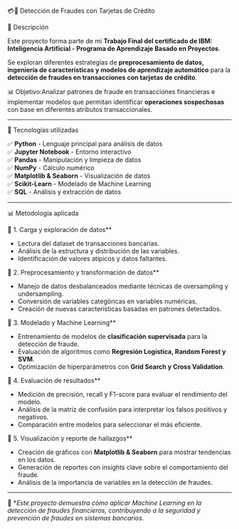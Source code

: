 💳🚨 Detección de Fraudes con Tarjetas de Crédito  

🚀 Descripción  

Este proyecto forma parte de mi **Trabajo Final del certificado de IBM: Inteligencia Artificial - Programa de Aprendizaje Basado en Proyectos**.  

Se exploran diferentes estrategias de **preprocesamiento de datos, ingeniería de características y modelos de aprendizaje automático** para la **detección de fraudes en transacciones con tarjetas de crédito**.  

📊 Objetivo:Analizar patrones de fraude en transacciones financieras e implementar modelos que permitan identificar **operaciones sospechosas** con base en diferentes atributos transaccionales.  

---

🔹 Tecnologías utilizadas  

✅ **Python** - Lenguaje principal para análisis de datos  
✅ **Jupyter Notebook** - Entorno interactivo  
✅ **Pandas** - Manipulación y limpieza de datos  
✅ **NumPy** - Cálculo numérico  
✅ **Matplotlib & Seaborn** - Visualización de datos  
✅ **Scikit-Learn** - Modelado de Machine Learning  
✅ **SQL** - Análisis y extracción de datos  

---

📊 Metodología aplicada  

🔹 1. Carga y exploración de datos**  
   - Lectura del dataset de transacciones bancarias.  
   - Análisis de la estructura y distribución de las variables.  
   - Identificación de valores atípicos y datos faltantes.  

🔹 2. Preprocesamiento y transformación de datos**  
   - Manejo de datos desbalanceados mediante técnicas de oversampling y undersampling.  
   - Conversión de variables categóricas en variables numéricas.  
   - Creación de nuevas características basadas en patrones detectados.  

🔹 3. Modelado y Machine Learning**  
   - Entrenamiento de modelos de **clasificación supervisada** para la detección de fraude.  
   - Evaluación de algoritmos como **Regresión Logística, Random Forest y SVM**.  
   - Optimización de hiperparámetros con **Grid Search y Cross Validation**.  

🔹 4. Evaluación de resultados**  
   - Medición de precisión, recall y F1-score para evaluar el rendimiento del modelo.  
   - Análisis de la matriz de confusión para interpretar los falsos positivos y negativos.  
   - Comparación entre modelos para seleccionar el más eficiente.  

🔹 5. Visualización y reporte de hallazgos**  
   - Creación de gráficos con **Matplotlib & Seaborn** para mostrar tendencias en los datos.  
   - Generación de reportes con insights clave sobre el comportamiento del fraude.  
   - Análisis de la importancia de variables en la detección de fraudes.  

---

📢 **Este proyecto demuestra cómo aplicar Machine Learning en la detección de fraudes financieros, contribuyendo a la seguridad y prevención de fraudes en sistemas bancarios.*   
